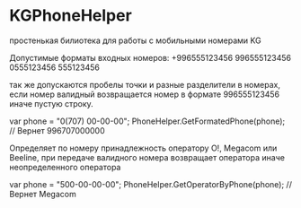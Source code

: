 # KGPhoneHelper
простенькая билиотека для работы с мобильными номерами KG

Допустимые форматы входных номеров:
+996555123456
996555123456
0555123456
555123456

так же допускаются пробелы точки и разные разделители в номерах,
если номер валидный возвращается номер в формате 996555123456 иначе пустую строку.

var phone = "0(707) 00-00-00";
PhoneHelper.GetFormatedPhone(phone); // Вернет 996707000000


Определяет по номеру принадлежность оператору O!, Megacom или Beeline, при передаче валидного номера возвращает оператора иначе неопределенного оператора

var phone = "500-00-00-00";
PhoneHelper.GetOperatorByPhone(phone); // Вернет Megacom

